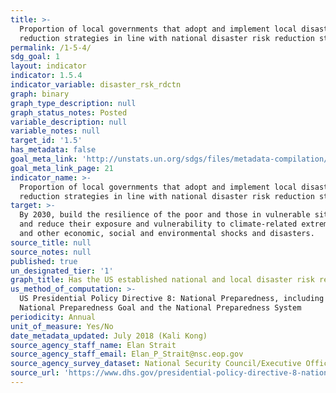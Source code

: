 ```yaml
---
title: >-
  Proportion of local governments that adopt and implement local disaster risk
  reduction strategies in line with national disaster risk reduction strategies
permalink: /1-5-4/
sdg_goal: 1
layout: indicator
indicator: 1.5.4
indicator_variable: disaster_rsk_rdctn
graph: binary
graph_type_description: null
graph_status_notes: Posted
variable_description: null
variable_notes: null
target_id: '1.5'
has_metadata: false
goal_meta_link: 'http://unstats.un.org/sdgs/files/metadata-compilation/Metadata-Goal-1.pdf'
goal_meta_link_page: 21
indicator_name: >-
  Proportion of local governments that adopt and implement local disaster risk
  reduction strategies in line with national disaster risk reduction strategies
target: >-
  By 2030, build the resilience of the poor and those in vulnerable situations
  and reduce their exposure and vulnerability to climate-related extreme events
  and other economic, social and environmental shocks and disasters.
source_title: null
source_notes: null
published: true
un_designated_tier: '1'
graph_title: Has the US established national and local disaster risk reduction strategies?
us_method_of_computation: >-
  US Presidential Policy Directive 8: National Preparedness, including the
  National Preparedness Goal and the National Preparedness System
periodicity: Annual
unit_of_measure: Yes/No
date_metadata_updated: July 2018 (Kali Kong)
source_agency_staff_name: Elan Strait
source_agency_staff_email: Elan_P_Strait@nsc.eop.gov
source_agency_survey_dataset: National Security Council/Executive Office of the President
source_url: 'https://www.dhs.gov/presidential-policy-directive-8-national-preparedness'
---
```

